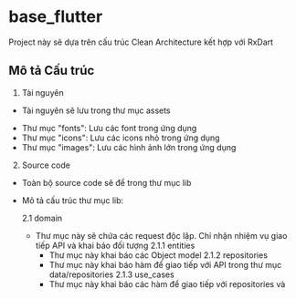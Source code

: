 # base_flutter

Project này sẽ dựa trên cấu trúc Clean Architecture kết hợp với RxDart 

## Mô tả Cấu trúc
1. Tài nguyên
- Tài nguyên sẽ lưu trong thư mục assets
+ Thư mục "fonts": Lưu các font trong ứng dụng
+ Thư mục "icons": Lưu các icons nhỏ trong ứng dụng
+ Thư mục "images": Lưu các hình ảnh lớn trong ứng dụng

2. Source code
- Toàn bộ source code sẽ để trong thư mục lib
- Mô tả cấu trúc thư mục lib:

    2.1 domain
  - Thư mục này sẽ chứa các request độc lập. Chỉ nhận nhiệm vụ giao tiếp API và khai báo đối tượng
    2.1.1 entities
    - Thư mục này khai báo các Object model
    2.1.2 repositories
    - Thư mục này khai báo hàm để giao tiếp với API trong thư mục data/repositories
    2.1.3 use_cases
    - Thư mục này khai báo các hàm để giao tiếp với repositories và 
